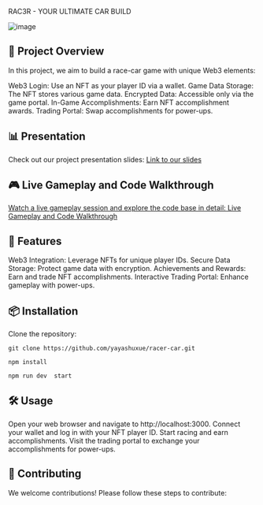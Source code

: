 RAC3R - YOUR ULTIMATE CAR BUILD

![image](https://github.com/user-attachments/assets/e6e9428b-53f5-490c-872b-df7229247fdc)

## 🎨 Project Overview
In this project, we aim to build a race-car game with unique Web3 elements:

Web3 Login: Use an NFT as your player ID via a wallet.
Game Data Storage: The NFT stores various game data.
Encrypted Data: Accessible only via the game portal.
In-Game Accomplishments: Earn NFT accomplishment awards.
Trading Portal: Swap accomplishments for power-ups.

## 📊 Presentation
Check out our project presentation slides:
[Link to our slides
](https://www.canva.com/design/DAGMPVk_xYI/lg8kq2N9AaCATaidHogMNg/view?utm_content=DAGMPVk_xYI&utm_campaign=designshare&utm_medium=link&utm_source=editor
)

## 🎮 Live Gameplay and Code Walkthrough
[Watch a live gameplay session and explore the code base in detail:
Live Gameplay and Code Walkthrough
](https://github.com/user-attachments/assets/63701937-480f-4127-b0f7-e3528b670dc0
)

## 🚀 Features
Web3 Integration: Leverage NFTs for unique player IDs.
Secure Data Storage: Protect game data with encryption.
Achievements and Rewards: Earn and trade NFT accomplishments.
Interactive Trading Portal: Enhance gameplay with power-ups.

## 📦 Installation
Clone the repository:

```
git clone https://github.com/yayashuxue/racer-car.git

npm install

npm run dev  start
```

## 🛠️ Usage
Open your web browser and navigate to http://localhost:3000.
Connect your wallet and log in with your NFT player ID.
Start racing and earn accomplishments.
Visit the trading portal to exchange your accomplishments for power-ups.
## 🤝 Contributing
We welcome contributions! Please follow these steps to contribute:
